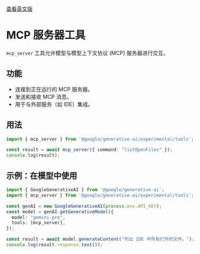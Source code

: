 [查看英文版](../../../../docs/tools/mcp-server.md)

# MCP 服务器工具

`mcp_server` 工具允许模型与模型上下文协议 (MCP) 服务器进行交互。

## 功能

-   连接到正在运行的 MCP 服务器。
-   发送和接收 MCP 消息。
-   用于与外部服务（如 IDE）集成。

## 用法

```typescript
import { mcp_server } from '@google/generative-ai/experimental/tools';

const result = await mcp_server({ command: "listOpenFiles" });
console.log(result);
```

## 示例：在模型中使用

```typescript
import { GoogleGenerativeAI } from '@google/generative-ai';
import { mcp_server } from '@google/generative-ai/experimental/tools';

const genAI = new GoogleGenerativeAI(process.env.API_KEY);
const model = genAI.getGenerativeModel({
  model: "gemini-pro",
  tools: [mcp_server],
});

const result = await model.generateContent("列出 IDE 中所有打开的文件。");
console.log(result.response.text());
```